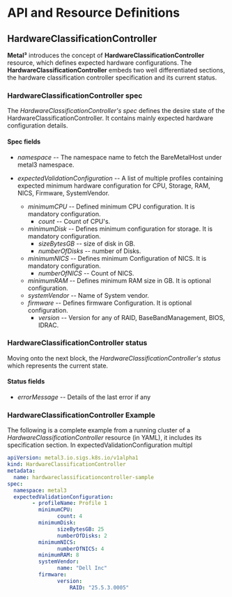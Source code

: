 # API and Resource Definitions

## HardwareClassificationController

**Metal³** introduces the concept of **HardwareClassificationController** resource, which
defines expected hardware configurations. The **HardwareClassificationController** embeds
two well differentiated sections, the hardware classification controller specification
and its current status.

### HardwareClassificationController spec

The *HardwareClassificationController's* *spec* defines the desire state of the HardwareClassificationController. It contains mainly expected hardware configuration details.

#### Spec fields

* *namespace* -- The namespace name to fetch the BareMetalHost under metal3 namespace.

* *expectedValidationConfiguration* -- A list of multiple profiles containing expected minimum
hardware configuration for CPU, Storage, RAM, NICS, Firmware, SystemVendor.
  * *minimumCPU* -- Defined minimum CPU configuration. It is mandatory configuration.
    * *count* -- Count of CPU's.
  * *minimumDisk* -- Defines minimum configuration for storage. It is mandatory configuration.
    * *sizeBytesGB* -- size of disk in GB.
    * *numberOfDisks* -- number of Disks.
  * *minimumNICS* -- Defines minimum Configuration of NICS. It is mandatory configuration.
    * *numberOfNICS* -- Count of NICS.
  * *minimumRAM* -- Defines minimum RAM size in GB. It is optional configuration.
  * *systemVendor* -- Name of System vendor.
  * *firmware* -- Defines firmware Configuration. It is optional configuration.
    * *version* -- Version for any of RAID, BaseBandManagement, BIOS, IDRAC.


### HardwareClassificationController status

Moving onto the next block, the *HardwareClassificationController's* *status* which represents
the current state.

#### Status fields

* *errorMessage* -- Details of the last error if any

### HardwareClassificationController Example

The following is a complete example from a running cluster of a *HardwareClassificationController*
resource (in YAML), it includes its specification section. In expectedValidationConfiguration multipl

```yaml
apiVersion: metal3.io.sigs.k8s.io/v1alpha1
kind: HardwareClassificationController
metadata:
  name: hardwareclassificationcontroller-sample
spec:
  namespace: metal3
  expectedValidationConfiguration:
        - profileName: Profile 1
          minimumCPU:
                count: 4
          minimumDisk:
                sizeBytesGB: 25
                numberOfDisks: 2
          minimumNICS:
                numberOfNICS: 4
          minimumRAM: 8
          systemVendor:
                name: "Dell Inc"
          firmware:
                version:
                    RAID: "25.5.3.0005"
```